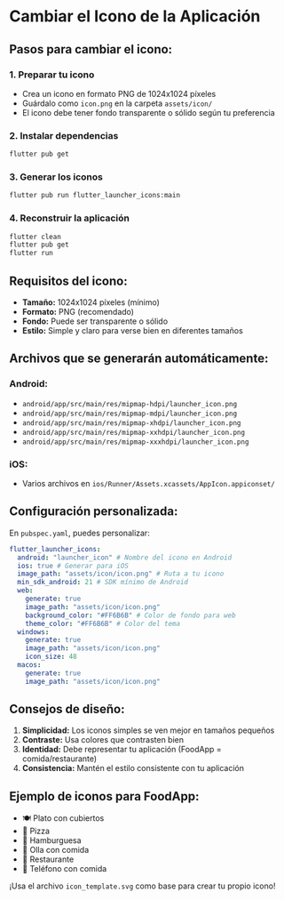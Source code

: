 # Cambiar el Icono de la Aplicación

## Pasos para cambiar el icono:

### 1. Preparar tu icono

- Crea un icono en formato PNG de 1024x1024 píxeles
- Guárdalo como `icon.png` en la carpeta `assets/icon/`
- El icono debe tener fondo transparente o sólido según tu preferencia

### 2. Instalar dependencias

```bash
flutter pub get
```

### 3. Generar los iconos

```bash
flutter pub run flutter_launcher_icons:main
```

### 4. Reconstruir la aplicación

```bash
flutter clean
flutter pub get
flutter run
```

## Requisitos del icono:

- **Tamaño:** 1024x1024 píxeles (mínimo)
- **Formato:** PNG (recomendado)
- **Fondo:** Puede ser transparente o sólido
- **Estilo:** Simple y claro para verse bien en diferentes tamaños

## Archivos que se generarán automáticamente:

### Android:

- `android/app/src/main/res/mipmap-hdpi/launcher_icon.png`
- `android/app/src/main/res/mipmap-mdpi/launcher_icon.png`
- `android/app/src/main/res/mipmap-xhdpi/launcher_icon.png`
- `android/app/src/main/res/mipmap-xxhdpi/launcher_icon.png`
- `android/app/src/main/res/mipmap-xxxhdpi/launcher_icon.png`

### iOS:

- Varios archivos en `ios/Runner/Assets.xcassets/AppIcon.appiconset/`

## Configuración personalizada:

En `pubspec.yaml`, puedes personalizar:

```yaml
flutter_launcher_icons:
  android: "launcher_icon" # Nombre del icono en Android
  ios: true # Generar para iOS
  image_path: "assets/icon/icon.png" # Ruta a tu icono
  min_sdk_android: 21 # SDK mínimo de Android
  web:
    generate: true
    image_path: "assets/icon/icon.png"
    background_color: "#FF6B6B" # Color de fondo para web
    theme_color: "#FF6B6B" # Color del tema
  windows:
    generate: true
    image_path: "assets/icon/icon.png"
    icon_size: 48
  macos:
    generate: true
    image_path: "assets/icon/icon.png"
```

## Consejos de diseño:

1. **Simplicidad:** Los iconos simples se ven mejor en tamaños pequeños
2. **Contraste:** Usa colores que contrasten bien
3. **Identidad:** Debe representar tu aplicación (FoodApp = comida/restaurante)
4. **Consistencia:** Mantén el estilo consistente con tu aplicación

## Ejemplo de iconos para FoodApp:

- 🍽️ Plato con cubiertos
- 🍕 Pizza
- 🍔 Hamburguesa
- 🥘 Olla con comida
- 🏪 Restaurante
- 📱 Teléfono con comida

¡Usa el archivo `icon_template.svg` como base para crear tu propio icono!
